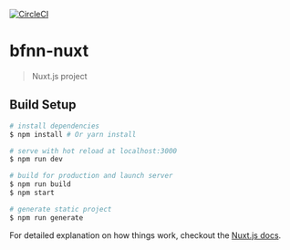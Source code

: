 [![CircleCI](https://circleci.com/gh/fightforthefuture/businessesfornetneutrality.com.svg?style=svg)](https://circleci.com/gh/fightforthefuture/businessesfornetneutrality.com)

# bfnn-nuxt

> Nuxt.js project

## Build Setup

``` bash
# install dependencies
$ npm install # Or yarn install

# serve with hot reload at localhost:3000
$ npm run dev

# build for production and launch server
$ npm run build
$ npm start

# generate static project
$ npm run generate
```

For detailed explanation on how things work, checkout the [Nuxt.js docs](https://github.com/nuxt/nuxt.js).
